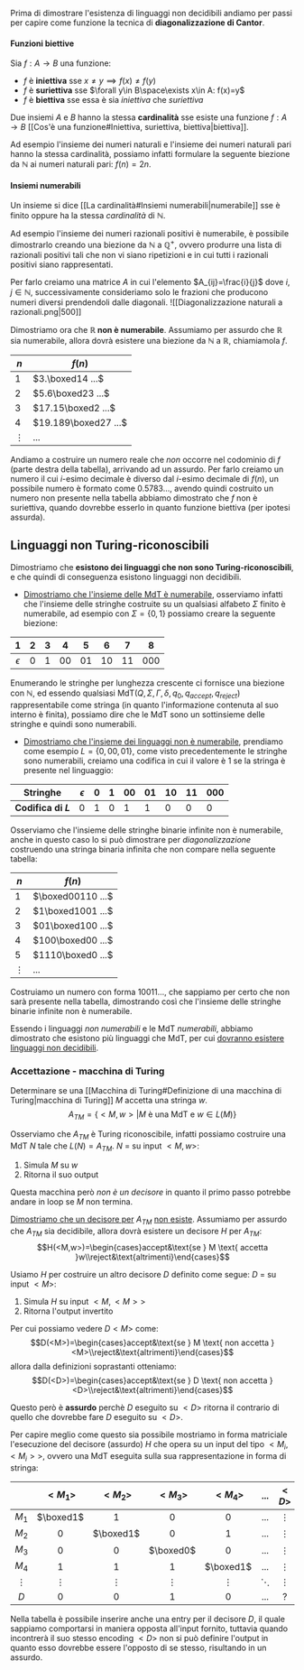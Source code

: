 Prima di dimostrare l'esistenza di linguaggi non decidibili andiamo per passi per capire come funzione la tecnica di **diagonalizzazione di Cantor**.

#### Funzioni biettive
Sia $f:A\to B$ una funzione:
- $f$ è **iniettiva** sse $x\neq y\implies f(x)\neq f(y)$
- $f$ è **suriettiva** sse $\forall y\in B\space\exists x\in A: f(x)=y$
- $f$ è **biettiva** sse essa è sia _iniettiva_ che _suriettiva_

Due insiemi $A$ e $B$ hanno la stessa **cardinalità** sse esiste una funzione $f:A\to B$ [[Cos'è una funzione#Iniettiva, suriettiva, biettiva|biettiva]].

Ad esempio l'insieme dei numeri naturali e l'insieme dei numeri naturali pari hanno la stessa cardinalità, possiamo infatti formulare la seguente biezione da $\mathbb{N}$ ai numeri naturali pari: $f(n)=2n$.

#### Insiemi numerabili
Un insieme si dice [[La cardinalità#Insiemi numerabili|numerabile]] sse è finito oppure ha la stessa _cardinalità_ di $\mathbb{N}$.

Ad esempio l'insieme dei numeri razionali positivi è numerabile, è possibile dimostrarlo creando una biezione da $\mathbb{N}$ a $\mathbb{Q}^+$, ovvero produrre una lista di razionali positivi tali che non vi siano ripetizioni e in cui tutti i razionali positivi siano rappresentati.

Per farlo creiamo una matrice $A$ in cui l'elemento $A_{ij}=\frac{i}{j}$ dove $i,j\in\mathbb{N}$, successivamente consideriamo solo le frazioni che producono numeri diversi prendendoli dalle diagonali.
![[Diagonalizzazione naturali a razionali.png|500]]

Dimostriamo ora che **$\mathbb{R}$ non è numerabile**.
Assumiamo per assurdo che $\mathbb{R}$ sia numerabile, allora dovrà esistere una biezione da $\mathbb{N}$ a $\mathbb{R}$, chiamiamola $f$.

| $n$      | $f(n)$               |
| -------- | -------------------- |
| $1$      | $3.\boxed14 ...$     |
| $2$      | $5.6\boxed23 ...$    |
| $3$      | $17.15\boxed2 ...$   |
| $4$      | $19.189\boxed27 ...$ |
| $\vdots$ | $...$                |

Andiamo a costruire un numero reale che _non_ occorre nel codominio di $f$ (parte destra della tabella), arrivando ad un assurdo.
Per farlo creiamo un numero il cui $i$-esimo decimale è diverso dal $i$-esimo decimale di $f(n)$, un possibile numero è formato come $0.5783 ...$, avendo quindi costruito un numero non presente nella tabella abbiamo dimostrato che $f$ non è suriettiva, quando dovrebbe esserlo in quanto funzione biettiva (per ipotesi assurda).

## Linguaggi non Turing-riconoscibili
Dimostriamo che **esistono dei linguaggi che non sono Turing-riconoscibili**, e che quindi di conseguenza esistono linguaggi non decidibili.

- <u>Dimostriamo che l'insieme delle MdT è numerabile</u>, osserviamo infatti che l'insieme delle stringhe costruite su un qualsiasi alfabeto $\Sigma$ finito è numerabile, ad esempio con $\Sigma=\{0,1\}$ possiamo creare la seguente biezione:

|    $1$     | $2$ | $3$ | $4$  | $5$  | $6$  | $7$  |  $8$  |
| :--------: | :-: | :-: | :--: | :--: | :--: | :--: | :---: |
| $\epsilon$ | $0$ | $1$ | $00$ | $01$ | $10$ | $11$ | $000$ |

Enumerando le stringhe per lunghezza crescente ci fornisce una biezione con $\mathbb{N}$, ed essendo qualsiasi MdT($Q,\Sigma,\Gamma,\delta,q_0,q_{accept},q_{reject}$) rappresentabile come stringa (in quanto l'informazione contenuta al suo interno è finita), possiamo dire che le MdT sono un sottinsieme delle stringhe e quindi sono numerabili.

- <u>Dimostriamo che l'insieme dei linguaggi non è numerabile</u>, prendiamo come esempio $L=\{0,00,01\}$, come visto precedentemente le stringhe sono numerabili, creiamo una codifica in cui il valore è $1$ se la stringa è presente nel linguaggio:


| Stringhe            | $\epsilon$ | $0$ | $1$ | $00$ | $01$ | $10$ | $11$ | $000$ |
| ------------------- | ---------- | --- | --- | ---- | ---- | ---- | ---- | ----- |
| **Codifica di $L$** | $0$        | $1$ | $0$ | $1$  | $1$  | $0$  | $0$  | $0$   |

Osserviamo che l'insieme delle stringhe binarie infinite non è numerabile, anche in questo caso lo si può dimostrare per _diagonalizzazione_ costruendo una stringa binaria infinita che non compare nella seguente tabella:

| $n$      | $f(n)$            |
| -------- | ----------------- |
| $1$      | $\boxed00110 ...$ |
| $2$      | $1\boxed1001 ...$ |
| $3$      | $01\boxed100 ...$ |
| $4$      | $100\boxed00 ...$ |
| $5$      | $1110\boxed0 ...$ |
| $\vdots$ | $...$             |

Costruiamo un numero con forma $10011 ...$, che sappiamo per certo che non sarà presente nella tabella, dimostrando così che l'insieme delle stringhe binarie infinite non è numerabile.

Essendo i linguaggi _non numerabili_ e le MdT _numerabili_, abbiamo dimostrato che esistono più linguaggi che MdT, per cui <u>dovranno esistere linguaggi non decidibili</u>.

### Accettazione - macchina di Turing
Determinare se una [[Macchina di Turing#Definizione di una macchina di Turing|macchina di Turing]] $M$ accetta una stringa $w$.
$$A_{TM}=\{<M,w>|M\text{ è una MdT e }w\in L(M)\}$$

Osserviamo che $A_{TM}$ è Turing riconoscibile, infatti possiamo costruire una MdT $N$ tale che $L(N)=A_{TM}$.
$N$ = su input $<M,w>$:
1. Simula $M$ su $w$
2. Ritorna il suo output

Questa macchina però _non è un decisore_ in quanto il primo passo potrebbe andare in loop se $M$ non termina.

<u>Dimostriamo che un decisore per</u> $A_{TM}$ <u>non esiste</u>.
Assumiamo per assurdo che $A_{TM}$ sia decidibile, allora dovrà esistere un decisore $H$ per $A_{TM}$:
$$H(<M,w>)=\begin{cases}accept&\text{se } M \text{ accetta }w\\reject&\text{altrimenti}\end{cases}$$

Usiamo $H$ per costruire un altro decisore $D$ definito come segue:
$D$ = su input $<M>$:
1. Simula $H$ su input $<M,<M>>$
2. Ritorna l'output invertito

Per cui possiamo vedere $D<M>$ come:
$$D(<M>)=\begin{cases}accept&\text{se } M \text{ non accetta }<M>\\reject&\text{altrimenti}\end{cases}$$
allora dalla definizioni soprastanti otteniamo:
$$D(<D>)=\begin{cases}accept&\text{se } D \text{ non accetta }<D>\\reject&\text{altrimenti}\end{cases}$$

Questo però è **assurdo** perchè $D$ eseguito su $<D>$ ritorna il contrario di quello che dovrebbe fare $D$ eseguito su $<D>$.

Per capire meglio come questo sia possibile mostriamo in forma matriciale l'esecuzione del decisore (assurdo) $H$ che opera su un input del tipo $<M_i, <M_i>>$, ovvero una MdT eseguita sulla sua rappresentazione in forma di stringa:

|          |  $<M_1>$  |  $<M_2>$  |  $<M_3>$  |  $<M_4>$  |  $...$   |  $<D>$   |
| :------: | :-------: | :-------: | :-------: | :-------: | :------: | :------: |
|  $M_1$   | $\boxed1$ |    $1$    |    $0$    |    $0$    |  $...$   | $\vdots$ |
|  $M_2$   |    $0$    | $\boxed1$ |    $0$    |    $1$    |  $...$   | $\vdots$ |
|  $M_3$   |    $0$    |    $0$    | $\boxed0$ |    $0$    |  $...$   | $\vdots$ |
|  $M_4$   |    $1$    |    $1$    |    $1$    | $\boxed1$ |  $...$   | $\vdots$ |
| $\vdots$ | $\vdots$  | $\vdots$  | $\vdots$  | $\vdots$  | $\ddots$ | $\vdots$ |
|   $D$    |    $0$    |    $0$    |    $1$    |    $0$    |  $...$   |   $?$    |

Nella tabella è possibile inserire anche una entry per il decisore $D$, il quale sappiamo comportarsi in maniera opposta all'input fornito, tuttavia quando incontrerà il suo stesso encoding $<D>$ non si può definire l'output in quanto esso dovrebbe essere l'opposto di se stesso, risultando in un assurdo.

